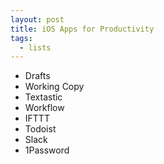 ```yaml
---  
layout: post
title: iOS Apps for Productivity
tags:
  - lists
---
```


* Drafts
* Working Copy
* Textastic
* Workflow
* IFTTT
* Todoist
* Slack
* 1Password
